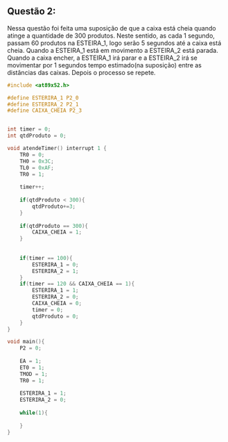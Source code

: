 ## Questão 2:

Nessa questão foi feita uma suposição de que a caixa está cheia quando atinge a quantidade de 300 produtos.
Neste sentido, as cada 1 segundo, passam 60 produtos na ESTEIRA_1, logo serão 5 segundos até a caixa está cheia.
Quando a ESTEIRA_1 está em movimento a ESTEIRA_2 está parada. Quando a caixa encher, a ESTEIRA_1 irá parar e a ESTEIRA_2
irá se movimentar por 1 segundos tempo estimado(na suposição) entre as distâncias das caixas. Depois o processo se repete.

```c
#include <at89x52.h>

#define ESTERIRA_1 P2_0
#define ESTERIRA_2 P2_1
#define CAIXA_CHEIA P2_3


int timer = 0;
int qtdProduto = 0;

void atendeTimer() interrupt 1 {
	TR0 = 0;
	TH0 = 0x3C;
	TL0 = 0xAF;
	TR0 = 1;
	
	timer++;
	
	if(qtdProduto < 300){
		qtdProduto+=3;
	}
	
	if(qtdProduto == 300){
		CAIXA_CHEIA = 1;
	}
	
	
	if(timer == 100){
		ESTERIRA_1 = 0;
		ESTERIRA_2 = 1;
	}	
	if(timer == 120 && CAIXA_CHEIA == 1){
		ESTERIRA_1 = 1;
		ESTERIRA_2 = 0;
		CAIXA_CHEIA = 0;
		timer = 0;
		qtdProduto = 0;
	}
}

void main(){
	P2 = 0;
		
	EA = 1;
	ET0 = 1;
	TMOD = 1;
	TR0 = 1;
	
	ESTERIRA_1 = 1;
	ESTERIRA_2 = 0;
	
	while(1){
		
	}
}
```
